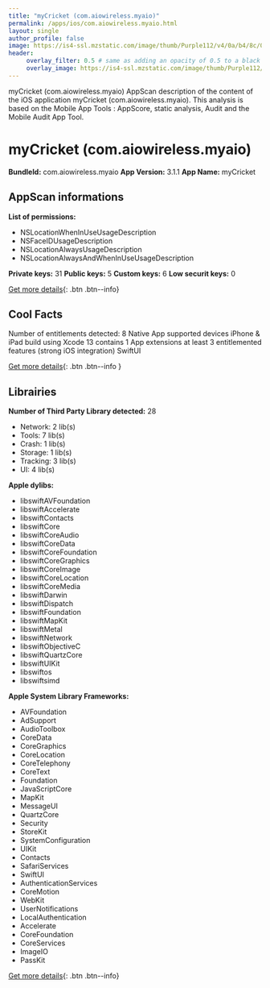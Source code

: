 ```yaml
---
title: "myCricket (com.aiowireless.myaio)"
permalink: /apps/ios/com.aiowireless.myaio.html
layout: single
author_profile: false
image: https://is4-ssl.mzstatic.com/image/thumb/Purple112/v4/0a/b4/8c/0ab48cb2-b08e-bfed-f4bd-2e0b2ae67091/AppIcon-0-0-1x_U007emarketing-0-0-0-7-0-0-sRGB-0-0-0-GLES2_U002c0-512MB-85-220-0-0.jpeg/512x512bb.jpg
header: 
     overlay_filter: 0.5 # same as adding an opacity of 0.5 to a black background
     overlay_image: https://is4-ssl.mzstatic.com/image/thumb/Purple112/v4/0a/b4/8c/0ab48cb2-b08e-bfed-f4bd-2e0b2ae67091/AppIcon-0-0-1x_U007emarketing-0-0-0-7-0-0-sRGB-0-0-0-GLES2_U002c0-512MB-85-220-0-0.jpeg/512x512bb.jpg
---
```

myCricket (com.aiowireless.myaio) AppScan description of the content of the iOS application myCricket (com.aiowireless.myaio). This analysis is based on the Mobile App Tools : AppScore, static analysis, Audit and the Mobile Audit App Tool.

# myCricket (com.aiowireless.myaio)

**BundleId:** com.aiowireless.myaio
**App Version:** 3.1.1
**App Name:** myCricket


## AppScan informations 

**List of permissions:** 
- NSLocationWhenInUseUsageDescription
- NSFaceIDUsageDescription
- NSLocationAlwaysUsageDescription
- NSLocationAlwaysAndWhenInUseUsageDescription
  
  
**Private keys:** 31
**Public keys:** 5
**Custom keys:** 6
**Low securit keys:** 0
  
[Get more details](/pricing.html){: .btn .btn--info}

## Cool Facts

Number of entitlements detected: 8
Native App
supported devices iPhone & iPad
build using Xcode 13
contains 1 App extensions
at least 3 entitlemented features (strong iOS integration)
SwiftUI
  
[Get more details](/pricing.html){: .btn .btn--info }

## Librairies 
**Number of Third Party Library detected:** 28
- Network: 2 lib(s)
- Tools: 7 lib(s)
- Crash: 1 lib(s)
- Storage: 1 lib(s)
- Tracking: 3 lib(s)
- UI: 4 lib(s)


**Apple dylibs:**
- libswiftAVFoundation
- libswiftAccelerate
- libswiftContacts
- libswiftCore
- libswiftCoreAudio
- libswiftCoreData
- libswiftCoreFoundation
- libswiftCoreGraphics
- libswiftCoreImage
- libswiftCoreLocation
- libswiftCoreMedia
- libswiftDarwin
- libswiftDispatch
- libswiftFoundation
- libswiftMapKit
- libswiftMetal
- libswiftNetwork
- libswiftObjectiveC
- libswiftQuartzCore
- libswiftUIKit
- libswiftos
- libswiftsimd


**Apple System Library Frameworks:**
- AVFoundation
- AdSupport
- AudioToolbox
- CoreData
- CoreGraphics
- CoreLocation
- CoreTelephony
- CoreText
- Foundation
- JavaScriptCore
- MapKit
- MessageUI
- QuartzCore
- Security
- StoreKit
- SystemConfiguration
- UIKit
- Contacts
- SafariServices
- SwiftUI
- AuthenticationServices
- CoreMotion
- WebKit
- UserNotifications
- LocalAuthentication
- Accelerate
- CoreFoundation
- CoreServices
- ImageIO
- PassKit


  
[Get more details](/pricing.html){: .btn .btn--info}

